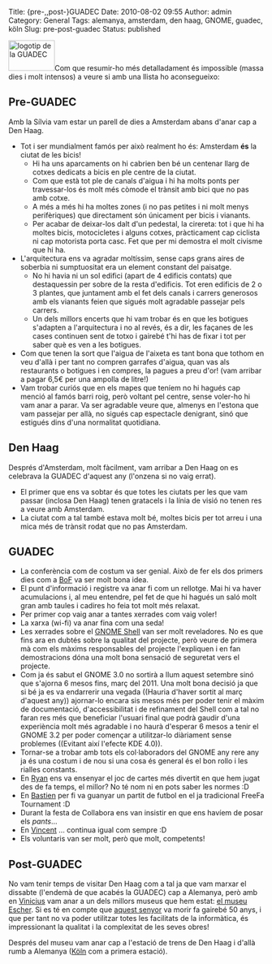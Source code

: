 Title: {pre-,,post-}GUADEC
Date: 2010-08-02 09:55
Author: admin
Category: General
Tags: alemanya, amsterdam, den haag, GNOME, guadec, köln
Slug: pre-post-guadec
Status: published

[<img src="http://gil.badall.net/wp-content/uploads/2007/12/guadec.png" title="logotip de la GUADEC" class="alignright size-full wp-image-269" width="91" height="60" />](http://gil.badall.net/wp-content/uploads/2007/12/guadec.png)Com que resumir-ho més detalladament és impossible (massa dies i molt intensos) a veure si amb una llista ho aconsegueixo:

## Pre-GUADEC

Amb la Sílvia vam estar un parell de dies a Amsterdam abans d'anar cap a Den Haag.

- Tot i ser mundialment famós per això realment ho és: Amsterdam **és** la ciutat de les bicis!
  - Hi ha uns aparcaments on hi cabrien ben bé un centenar llarg de cotxes dedicats a bicis en ple centre de la ciutat.
  - Com que està tot ple de canals d'aigua i hi ha molts ponts per travessar-los és molt més còmode el trànsit amb bici que no pas amb cotxe.
  - A més a més hi ha moltes zones (i no pas petites i ni molt menys perifèriques) que directament són únicament per bicis i vianants.
  - Per acabar de deixar-los dalt d'un pedestal, la cirereta: tot i que hi ha moltes bicis, motocicletes i alguns cotxes, pràcticament cap ciclista ni cap motorista porta casc. Fet que per mi demostra el molt civisme que hi ha.
- L'arquitectura ens va agradar moltíssim, sense caps grans aires de soberbia ni sumptuositat era un element constant del paisatge.
  - No hi havia ni un sol edifici (apart de 4 edificis contats) que destaquessin per sobre de la resta d'edificis. Tot eren edificis de 2 o 3 plantes, que juntament amb el fet dels canals i carrers generosos amb els vianants feien que sigués molt agradable passejar pels carrers.
  - Un dels millors encerts que hi vam trobar és en que les botigues s'adapten a l'arquitectura i no al revés, és a dir, les façanes de les cases continuen sent de totxo i gairebé t'hi has de fixar i tot per saber què es ven a les botigues.
- Com que tenen la sort que l'aigua de l'aixeta es tant bona que tothom en veu d'allà i per tant no compren garrafes d'aigua, quan vas als restaurants o botigues i en compres, la pagues a preu d'or! (vam arribar a pagar 6,5€ per una ampolla de litre!)
- Vam trobar curiós que en els mapes que teníem no hi hagués cap menció al famós barri roig, però voltant pel centre, sense voler-ho hi vam anar a parar. Va ser agradable veure que, almenys en l'estona que vam passejar per allà, no sigués cap espectacle denigrant, sinó que estigués dins d'una normalitat quotidiana.

## Den Haag

Després d'Amsterdam, molt fàcilment, vam arribar a Den Haag on es celebrava la GUADEC d'aquest any (l'onzena si no vaig errat).

- El primer que ens va sobtar és que totes les ciutats per les que vam passar (inclosa Den Haag) tenen gratacels i la línia de visió no tenen res a veure amb Amsterdam.
- La ciutat com a tal també estava molt bé, moltes bicis per tot arreu i una mica més de trànsit rodat que no pas Amsterdam.

## GUADEC

- La conferència com de costum va ser genial. Això de fer els dos primers dies com a [BoF](http://en.wikipedia.org/wiki/Birds_of_a_Feather_%28computing%29 "Article de la wikipedia anglesa sobre els Birds of a Feather") va ser molt bona idea.
- El punt d'informació i registre va anar fi com un rellotge. Mai hi va haver acumulacions i, al meu entendre, pel fet de que hi hagués un saló molt gran amb taules i cadires ho feia tot molt més relaxat.
- Per primer cop vaig anar a tantes xerrades com vaig voler!
- La xarxa (wi-fi) va anar fina com una seda!
- Les xerrades sobre el [GNOME Shell](http://live.gnome.org/GnomeShell "Pàgina principal del GNOME Shell") van ser molt reveladores. No es que fins ara en dubtés sobre la qualitat del projecte, però veure de primera mà com els màxims responsables del projecte l'expliquen i en fan demostracions dóna una molt bona sensació de seguretat vers el projecte.
- Com ja és sabut el GNOME 3.0 no sortirà a llum aquest setembre sinó que s'ajorna 6 mesos fins, març del 2011. Una molt bona decisió ja que si bé ja es va endarrerir una vegada ((Hauria d'haver sortit al març d'aquest any)) ajornar-lo encara sis mesos més per poder tenir el màxim de documentació, d'accessibilitat i de refinament del Shell com a tal no faran res més que beneficiar l'usuari final que podrà gaudir d'una experiència molt més agradable i no haurà d'esperar 6 mesos a tenir el GNOME 3.2 per poder començar a utilitzar-lo diàriament sense problemes ((Evitant així l'efecte KDE 4.0)).
- Tornar-se a trobar amb tots els col·laboradors del GNOME any rere any ja és una costum i de nou si una cosa és general és el bon rollo i les rialles constants.
- En [Ryan](http://blogs.gnome.org/desrt/ "Bloc d'en Ryan Lortie") ens va ensenyar el joc de cartes més divertit en que hem jugat des de fa temps, el millor? No té nom ni en pots saber les normes :D
- En [Bastien](http://www.hadess.net/ "Bloc d'en Bastien Nocera") per fi va guanyar un partit de futbol en el ja tradicional FreeFa Tournament :D
- Durant la festa de Collabora ens van insistir en que ens havíem de posar els *pants*...
- En [Vincent](http://www.vuntz.net/journal/ "Bloc d'en Vincent Untz") ... continua igual com sempre :D
- Els voluntaris van ser molt, però que molt, competents!

## Post-GUADEC

No vam tenir temps de visitar Den Haag com a tal ja que vam marxar el dissabte (l'endemà de que acabés la GUADEC) cap a Alemanya, però amb en [Vinicius](http://flavors.me/vdepizzol "Pàgina web d'en Vinicius Depizzol") vam anar a un dels millors museus que hem estat: [el museu Escher](http://en.wikipedia.org/wiki/Escher_Museum "Entrada a la wikipedia anglesa sobre el museu Escher"). Si es té en compte que [aquest senyor](http://en.wikipedia.org/wiki/M._C._Escher "Entrada a la wikipedia anglesa sobre M. C. Escher") va morir fa gairebé 50 anys, i que per tant no va poder utilitzar totes les facilitats de la informàtica, és impressionant la qualitat i la complexitat de les seves obres!

Després del museu vam anar cap a l'estació de trens de Den Haag i d'allà rumb a Alemanya ([Köln](http://en.wikipedia.org/wiki/K%C3%B6ln "Article de la wikipedia anglesa sobre la ciutat alemanya de Köln") com a primera estació).
